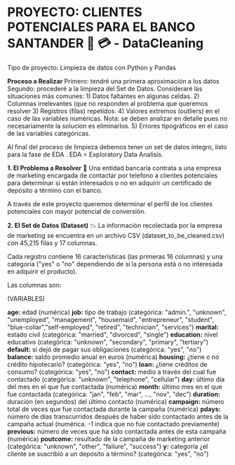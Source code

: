 # PROYECTO: CLIENTES POTENCIALES PARA EL BANCO SANTANDER 🏦 💳 - DataCleaning
Tipo de proyecto: Limpieza de datos con Python y Pandas

**Proceso a Realizar**
  Primero: tendré una primera aproximación a los datos
  Segundo: procederé a la limpieza del Set de Datos. 
            Consideraré las situaciones más comunes: 
               1) Datos faltantes en algunas celdas.
               2) Columnas irrelevantes (que no responden al problema que queremos resolver
               3) Registros (filas) repetidos.
               4) Valores extremos (outliers) en el caso de las variables numéricas. Nota: se deben analizar en detalle pues no     
              necesariamente la solucion es eliminarlos.
               5) Errores tipográficos en el caso de las variables categóricas.

Al final del proceso de limpieza debemos tener un set de datos íntegro, listo para la fase de EDA . EDA = Exploratory Data Analisis.

**1. El Problema a Resolver** 🎯
Una entidad bancaria contrata a una empresa de marketing encargada de contactar por telefono a clientes potenciales para determinar si están interesados o no en adquirir un certificado de depósito a término con el banco.

A través de este proyecto queremos determinar el perfil de los clientes potenciales con mayor potencial de conversión.

**2. El Set de Datos (Dataset)** 📉
La información recolectada por la empresa de marketing se encuentra en un archivo CSV (dataset_to_be_cleaned.csv) con 45,215 filas y 17 columnas.

Cada registro contiene 16 caracteristicas (las primeras 16 columnas) y una categoría ("yes" o "no" dependiendo de si la persona está o no interesada en adquirir el producto).

Las columnas son:

(VARIABLES)

**age:** edad (numérica)
**job:** tipo de trabajo (categórica: "admin.", "unknown", "unemployed", "management", "housemaid", "entrepreneur", "student", "blue-collar","self-employed", "retired", "technician", "services")
**marital:** estado civil (categórica: "married", "divorced", "single")
**education:** nivel educativo (categórica: "unknown", "secondary", "primary", "tertiary")
**default:** si dejó de pagar sus obligaciones (categórica: "yes", "no")
**balance:** saldo promedio anual en euros (numérica)
**housing:** ¿tiene o no crédito hipotecario? (categórica: "yes", "no")
**loan:** ¿tiene créditos de consumo? (categórica: "yes", "no")
**contact:** medio a través del cual fue contactado (categórica: "unknown", "telephone", "cellular")
**day:** último día del mes en el que fue contactada (numérica)
**month:** último mes en el que fue contactada (categórica: "jan", "feb", "mar", ..., "nov", "dec")
**duration:** duración (en segundos) del último contacto (numérica)
**campaign:** número total de veces que fue contactada durante la campaña (numérica)
**pdays:** número de días transcurridos después de haber sido contactado antes de la campaña actual (numérica. -1 indica que no fue contactado previamente)
**previous:** número de veces que ha sido contactada antes de esta campaña (numérica)
**poutcome:** resultado de la campaña de marketing anterior (categórica: "unknown", "other", "failure", "success")
**y:** categoría ¿el cliente se suscribió a un depósito a término? (categórica: "yes", "no")


